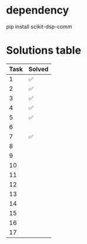 # dependency
pip install scikit-dsp-comm

# Solutions table

| Task | Solved |
|------|----------|
|  1   | ✅ |
|  2   | ✅ |
|  3   | ✅ |
|  4   | ✅ |
|  5   | ✅ |
|  6   ||
|  7   | ✅ |
|  8   ||
|  9   ||
| 10   ||
| 11   ||
| 12   ||
| 13   ||
| 14   ||
| 15   ||
| 16   ||
| 17   ||
